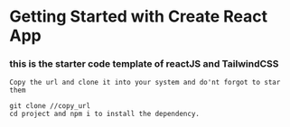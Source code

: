 # Getting Started with Create React App
### this is the starter code template of reactJS and TailwindCSS

```
Copy the url and clone it into your system and do'nt forgot to star them

git clone //copy_url
cd project and npm i to install the dependency.

```

